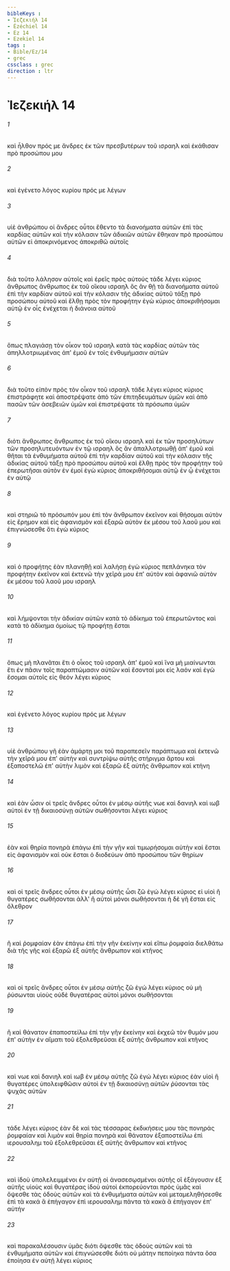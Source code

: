 ```yaml
---
bibleKeys : 
- Ἰεζεκιήλ 14
- Ézéchiel 14
- Ez 14
- Ezekiel 14
tags : 
- Bible/Ez/14
- grec
cssclass : grec
direction : ltr
---
```


# Ἰεζεκιήλ 14

###### 1
καὶ ἦλθον πρός με ἄνδρες ἐκ τῶν πρεσβυτέρων τοῦ ισραηλ καὶ ἐκάθισαν πρὸ προσώπου μου
###### 2
καὶ ἐγένετο λόγος κυρίου πρός με λέγων
###### 3
υἱὲ ἀνθρώπου οἱ ἄνδρες οὗτοι ἔθεντο τὰ διανοήματα αὐτῶν ἐπὶ τὰς καρδίας αὐτῶν καὶ τὴν κόλασιν τῶν ἀδικιῶν αὐτῶν ἔθηκαν πρὸ προσώπου αὐτῶν εἰ ἀποκρινόμενος ἀποκριθῶ αὐτοῖς
###### 4
διὰ τοῦτο λάλησον αὐτοῖς καὶ ἐρεῖς πρὸς αὐτούς τάδε λέγει κύριος ἄνθρωπος ἄνθρωπος ἐκ τοῦ οἴκου ισραηλ ὃς ἂν θῇ τὰ διανοήματα αὐτοῦ ἐπὶ τὴν καρδίαν αὐτοῦ καὶ τὴν κόλασιν τῆς ἀδικίας αὐτοῦ τάξῃ πρὸ προσώπου αὐτοῦ καὶ ἔλθῃ πρὸς τὸν προφήτην ἐγὼ κύριος ἀποκριθήσομαι αὐτῷ ἐν οἷς ἐνέχεται ἡ διάνοια αὐτοῦ
###### 5
ὅπως πλαγιάσῃ τὸν οἶκον τοῦ ισραηλ κατὰ τὰς καρδίας αὐτῶν τὰς ἀπηλλοτριωμένας ἀπ' ἐμοῦ ἐν τοῖς ἐνθυμήμασιν αὐτῶν
###### 6
διὰ τοῦτο εἰπὸν πρὸς τὸν οἶκον τοῦ ισραηλ τάδε λέγει κύριος κύριος ἐπιστράφητε καὶ ἀποστρέψατε ἀπὸ τῶν ἐπιτηδευμάτων ὑμῶν καὶ ἀπὸ πασῶν τῶν ἀσεβειῶν ὑμῶν καὶ ἐπιστρέψατε τὰ πρόσωπα ὑμῶν
###### 7
διότι ἄνθρωπος ἄνθρωπος ἐκ τοῦ οἴκου ισραηλ καὶ ἐκ τῶν προσηλύτων τῶν προσηλυτευόντων ἐν τῷ ισραηλ ὃς ἂν ἀπαλλοτριωθῇ ἀπ' ἐμοῦ καὶ θῆται τὰ ἐνθυμήματα αὐτοῦ ἐπὶ τὴν καρδίαν αὐτοῦ καὶ τὴν κόλασιν τῆς ἀδικίας αὐτοῦ τάξῃ πρὸ προσώπου αὐτοῦ καὶ ἔλθῃ πρὸς τὸν προφήτην τοῦ ἐπερωτῆσαι αὐτὸν ἐν ἐμοί ἐγὼ κύριος ἀποκριθήσομαι αὐτῷ ἐν ᾧ ἐνέχεται ἐν αὐτῷ
###### 8
καὶ στηριῶ τὸ πρόσωπόν μου ἐπὶ τὸν ἄνθρωπον ἐκεῖνον καὶ θήσομαι αὐτὸν εἰς ἔρημον καὶ εἰς ἀφανισμὸν καὶ ἐξαρῶ αὐτὸν ἐκ μέσου τοῦ λαοῦ μου καὶ ἐπιγνώσεσθε ὅτι ἐγὼ κύριος
###### 9
καὶ ὁ προφήτης ἐὰν πλανηθῇ καὶ λαλήσῃ ἐγὼ κύριος πεπλάνηκα τὸν προφήτην ἐκεῖνον καὶ ἐκτενῶ τὴν χεῖρά μου ἐπ' αὐτὸν καὶ ἀφανιῶ αὐτὸν ἐκ μέσου τοῦ λαοῦ μου ισραηλ
###### 10
καὶ λήμψονται τὴν ἀδικίαν αὐτῶν κατὰ τὸ ἀδίκημα τοῦ ἐπερωτῶντος καὶ κατὰ τὸ ἀδίκημα ὁμοίως τῷ προφήτῃ ἔσται
###### 11
ὅπως μὴ πλανᾶται ἔτι ὁ οἶκος τοῦ ισραηλ ἀπ' ἐμοῦ καὶ ἵνα μὴ μιαίνωνται ἔτι ἐν πᾶσιν τοῖς παραπτώμασιν αὐτῶν καὶ ἔσονταί μοι εἰς λαόν καὶ ἐγὼ ἔσομαι αὐτοῖς εἰς θεόν λέγει κύριος
###### 12
καὶ ἐγένετο λόγος κυρίου πρός με λέγων
###### 13
υἱὲ ἀνθρώπου γῆ ἐὰν ἁμάρτῃ μοι τοῦ παραπεσεῖν παράπτωμα καὶ ἐκτενῶ τὴν χεῖρά μου ἐπ' αὐτὴν καὶ συντρίψω αὐτῆς στήριγμα ἄρτου καὶ ἐξαποστελῶ ἐπ' αὐτὴν λιμὸν καὶ ἐξαρῶ ἐξ αὐτῆς ἄνθρωπον καὶ κτήνη
###### 14
καὶ ἐὰν ὦσιν οἱ τρεῖς ἄνδρες οὗτοι ἐν μέσῳ αὐτῆς νωε καὶ δανιηλ καὶ ιωβ αὐτοὶ ἐν τῇ δικαιοσύνῃ αὐτῶν σωθήσονται λέγει κύριος
###### 15
ἐὰν καὶ θηρία πονηρὰ ἐπάγω ἐπὶ τὴν γῆν καὶ τιμωρήσομαι αὐτὴν καὶ ἔσται εἰς ἀφανισμὸν καὶ οὐκ ἔσται ὁ διοδεύων ἀπὸ προσώπου τῶν θηρίων
###### 16
καὶ οἱ τρεῖς ἄνδρες οὗτοι ἐν μέσῳ αὐτῆς ὦσι ζῶ ἐγώ λέγει κύριος εἰ υἱοὶ ἢ θυγατέρες σωθήσονται ἀλλ' ἢ αὐτοὶ μόνοι σωθήσονται ἡ δὲ γῆ ἔσται εἰς ὄλεθρον
###### 17
ἢ καὶ ῥομφαίαν ἐὰν ἐπάγω ἐπὶ τὴν γῆν ἐκείνην καὶ εἴπω ῥομφαία διελθάτω διὰ τῆς γῆς καὶ ἐξαρῶ ἐξ αὐτῆς ἄνθρωπον καὶ κτῆνος
###### 18
καὶ οἱ τρεῖς ἄνδρες οὗτοι ἐν μέσῳ αὐτῆς ζῶ ἐγώ λέγει κύριος οὐ μὴ ῥύσωνται υἱοὺς οὐδὲ θυγατέρας αὐτοὶ μόνοι σωθήσονται
###### 19
ἢ καὶ θάνατον ἐπαποστείλω ἐπὶ τὴν γῆν ἐκείνην καὶ ἐκχεῶ τὸν θυμόν μου ἐπ' αὐτὴν ἐν αἵματι τοῦ ἐξολεθρεῦσαι ἐξ αὐτῆς ἄνθρωπον καὶ κτῆνος
###### 20
καὶ νωε καὶ δανιηλ καὶ ιωβ ἐν μέσῳ αὐτῆς ζῶ ἐγώ λέγει κύριος ἐὰν υἱοὶ ἢ θυγατέρες ὑπολειφθῶσιν αὐτοὶ ἐν τῇ δικαιοσύνῃ αὐτῶν ῥύσονται τὰς ψυχὰς αὐτῶν
###### 21
τάδε λέγει κύριος ἐὰν δὲ καὶ τὰς τέσσαρας ἐκδικήσεις μου τὰς πονηράς ῥομφαίαν καὶ λιμὸν καὶ θηρία πονηρὰ καὶ θάνατον ἐξαποστείλω ἐπὶ ιερουσαλημ τοῦ ἐξολεθρεῦσαι ἐξ αὐτῆς ἄνθρωπον καὶ κτῆνος
###### 22
καὶ ἰδοὺ ὑπολελειμμένοι ἐν αὐτῇ οἱ ἀνασεσῳσμένοι αὐτῆς οἳ ἐξάγουσιν ἐξ αὐτῆς υἱοὺς καὶ θυγατέρας ἰδοὺ αὐτοὶ ἐκπορεύονται πρὸς ὑμᾶς καὶ ὄψεσθε τὰς ὁδοὺς αὐτῶν καὶ τὰ ἐνθυμήματα αὐτῶν καὶ μεταμεληθήσεσθε ἐπὶ τὰ κακά ἃ ἐπήγαγον ἐπὶ ιερουσαλημ πάντα τὰ κακὰ ἃ ἐπήγαγον ἐπ' αὐτήν
###### 23
καὶ παρακαλέσουσιν ὑμᾶς διότι ὄψεσθε τὰς ὁδοὺς αὐτῶν καὶ τὰ ἐνθυμήματα αὐτῶν καὶ ἐπιγνώσεσθε διότι οὐ μάτην πεποίηκα πάντα ὅσα ἐποίησα ἐν αὐτῇ λέγει κύριος
